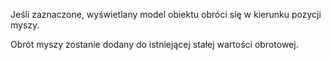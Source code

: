 Jeśli zaznaczone, wyświetlany model obiektu obróci się w kierunku pozycji myszy.

Obrót myszy zostanie dodany do istniejącej stałej wartości obrotowej.